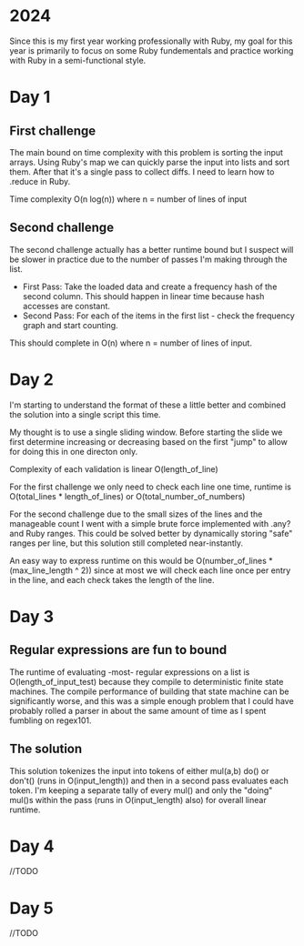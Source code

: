 # 2024
Since this is my first year working professionally with Ruby, my goal for this year is primarily to focus on some Ruby fundementals and practice working with Ruby in a semi-functional style.

# Day 1
## First challenge
The main bound on time complexity with this problem is sorting the input arrays.  Using Ruby's map we can quickly parse the input into lists and sort them.  After that it's a single pass to collect diffs.  I need to learn how to .reduce in Ruby.

Time complexity O(n log(n)) where n = number of lines of input

## Second challenge
The second challenge actually has a better runtime bound but I suspect will be slower in practice due to the number of passes I'm making through the list.

- First Pass: 
    Take the loaded data and create a frequency hash of the second column.  This should happen in linear time because hash accesses are constant.
- Second Pass:
    For each of the items in the first list - check the frequency graph and start counting.

This should complete in O(n) where n = number of lines of input.

# Day 2
I'm starting to understand the format of these a little better and combined the solution into a single script this time.

My thought is to use a single sliding window.  Before starting the slide we first determine increasing or decreasing based on the first "jump" to allow for doing this in one directon only.

Complexity of each validation is linear O(length_of_line)

For the first challenge we only need to check each line one time, runtime is O(total_lines * length_of_lines) or O(total_number_of_numbers)

For the second challenge due to the small sizes of the lines and the manageable count I went with a simple brute force implemented with .any? and Ruby ranges.  This could be solved better by dynamically storing "safe" ranges per line, but this solution still completed near-instantly.

An easy way to express runtime on this would be O(number_of_lines * (max_line_length ^ 2)) since at most we will check each line once per entry in the line, and each check takes the length of the line.

# Day 3
## Regular expressions are fun to bound
The runtime of evaluating -most- regular expressions on a list is O(length_of_input_test) because they compile to deterministic finite state machines.  The compile performance of building that state machine can be significantly worse, and this was a simple enough problem that I could have probably rolled a parser in about the same amount of time as I spent fumbling on regex101.

## The solution
This solution tokenizes the input into tokens of either mul(a,b) do() or don't() (runs in O(input_length)) and then in a second pass evaluates each token.  I'm keeping a separate tally of every mul() and only the "doing" mul()s within the pass (runs in O(input_length) also) for overall linear runtime.

# Day 4
//TODO

# Day 5
//TODO